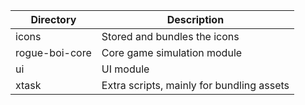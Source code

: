 | Directory      | Description                               |
| -------------- | ----------------------------------------- |
| icons          | Stored and bundles the icons              |
| rogue-boi-core | Core game simulation module               |
| ui             | UI module                                 |
| xtask          | Extra scripts, mainly for bundling assets |
